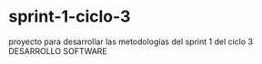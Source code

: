 # sprint-1-ciclo-3
proyecto para desarrollar las metodologías del sprint 1 del ciclo 3 DESARROLLO SOFTWARE
